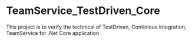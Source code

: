 # TeamService_TestDriven_Core
This project is to verify the technical of TestDriven, Continious integration, TeamService for .Net Core application
